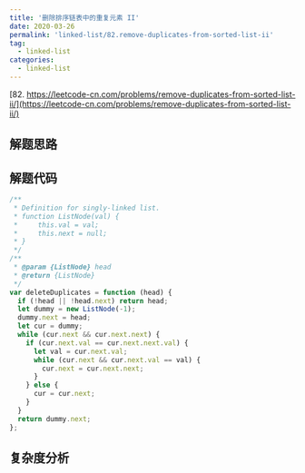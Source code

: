 ```yaml
---
title: '删除排序链表中的重复元素 II'
date: 2020-03-26
permalink: 'linked-list/82.remove-duplicates-from-sorted-list-ii'
tag:
  - linked-list
categories:
  - linked-list
---
```


[82. https://leetcode-cn.com/problems/remove-duplicates-from-sorted-list-ii/](https://leetcode-cn.com/problems/remove-duplicates-from-sorted-list-ii/)

## 解题思路

## 解题代码

```js
/**
 * Definition for singly-linked list.
 * function ListNode(val) {
 *     this.val = val;
 *     this.next = null;
 * }
 */
/**
 * @param {ListNode} head
 * @return {ListNode}
 */
var deleteDuplicates = function (head) {
  if (!head || !head.next) return head;
  let dummy = new ListNode(-1);
  dummy.next = head;
  let cur = dummy;
  while (cur.next && cur.next.next) {
    if (cur.next.val == cur.next.next.val) {
      let val = cur.next.val;
      while (cur.next && cur.next.val == val) {
        cur.next = cur.next.next;
      }
    } else {
      cur = cur.next;
    }
  }
  return dummy.next;
};
```

## 复杂度分析
